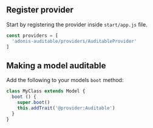 ## Register provider

Start by registering the provider inside `start/app.js` file.

```js
const providers = [
  'adonis-auditable/providers/AuditableProvider'
]
```

## Making a model auditable

Add the following to your models `boot` method:

```js
class MyClass extends Model {
  boot () {
    super.boot()
    this.addTrait('@provider:Auditable')
  }
}
```
